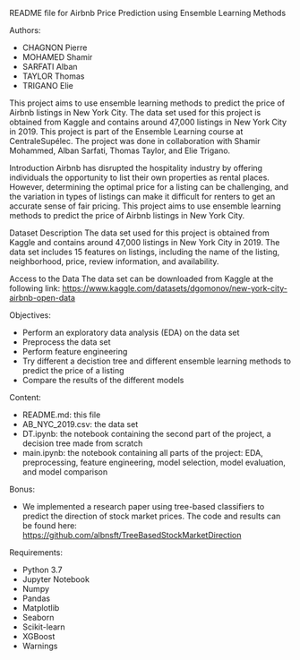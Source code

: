 README file for Airbnb Price Prediction using Ensemble Learning Methods

Authors:

- CHAGNON Pierre
- MOHAMED Shamir
- SARFATI Alban
- TAYLOR Thomas
- TRIGANO Elie

This project aims to use ensemble learning methods to predict the price of Airbnb listings in New York City. The data set used for this project is obtained from Kaggle and contains around 47,000 listings in New York City in 2019.
This project is part of the Ensemble Learning course at CentraleSupélec. The project was done in collaboration with Shamir Mohammed, Alban Sarfati, Thomas Taylor, and Elie Trigano.

Introduction
Airbnb has disrupted the hospitality industry by offering individuals the opportunity to list their own properties as rental places. However, determining the optimal price for a listing can be challenging, and the variation in types of listings can make it difficult for renters to get an accurate sense of fair pricing. This project aims to use ensemble learning methods to predict the price of Airbnb listings in New York City.

Dataset
Description
The data set used for this project is obtained from Kaggle and contains around 47,000 listings in New York City in 2019. The data set includes 15 features on listings, including the name of the listing, neighborhood, price, review information, and availability.

Access to the Data
The data set can be downloaded from Kaggle at the following link: https://www.kaggle.com/datasets/dgomonov/new-york-city-airbnb-open-data

Objectives:
- Perform an exploratory data analysis (EDA) on the data set
- Preprocess the data set
- Perform feature engineering
- Try different a decistion tree and different ensemble learning methods to predict the price of a listing
- Compare the results of the different models

Content: 
- README.md: this file
- AB_NYC_2019.csv: the data set
- DT.ipynb: the notebook containing the second part of the project, a decision tree made from scratch
- main.ipynb: the notebook containing all parts of the project: EDA, preprocessing, feature engineering, model selection, model evaluation, and model comparison

Bonus:
- We implemented a research paper using tree-based classifiers to predict the direction of stock market prices. The code and results can be found here: https://github.com/albnsft/TreeBasedStockMarketDirection

Requirements: 
- Python 3.7
- Jupyter Notebook
- Numpy
- Pandas
- Matplotlib
- Seaborn
- Scikit-learn
- XGBoost
- Warnings

